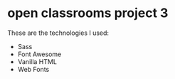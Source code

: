 # open classrooms project 3



These are the technologies I used:
- Sass
- Font Awesome
- Vanilla HTML
- Web Fonts